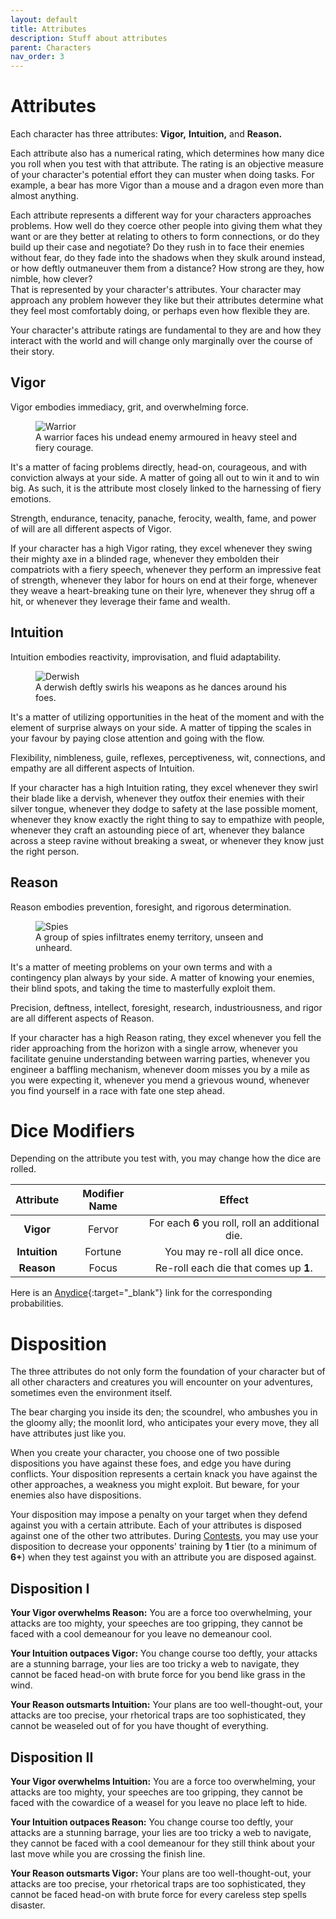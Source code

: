 ```yaml
---
layout: default
title: Attributes
description: Stuff about attributes
parent: Characters
nav_order: 3
---
```


# Attributes

Each character has three attributes: **Vigor,** **Intuition,** and **Reason.**

Each attribute also has a numerical rating, which determines how many dice you roll when you test with that attribute. The rating is an objective measure of your character's potential effort they can muster when doing tasks. For example, a bear has more Vigor than a mouse and a dragon even more than almost anything.

Each attribute represents a different way for your characters approaches problems. How well do they coerce other people into giving them what they want or are they better at relating to others to form connections, or do they build up their case and negotiate? Do they rush in to face their enemies without fear, do they fade into the shadows when they skulk around instead, or how deftly outmaneuver them from a distance? How strong are they, how nimble, how clever?  
That is represented by your character's attributes. Your character may approach any problem however they like but their attributes determine what they feel most comfortably doing, or perhaps even how flexible they are.

Your character's attribute ratings are fundamental to they are and how they interact with the world and will change only marginally over the course of their story.


## Vigor

Vigor embodies immediacy, grit, and overwhelming force.

<figure>
  <img src="https://i.imgur.com/XY3Gqm5.jpg" alt="Warrior">
  <figcaption>A warrior faces his undead enemy armoured in heavy steel and fiery courage.</figcaption>
</figure>

It's a matter of facing problems directly, head-on, courageous, and with conviction always at your side. A matter of going all out to win it and to win big. As such, it is the attribute most closely linked to the harnessing of fiery emotions.

Strength, endurance, tenacity, panache, ferocity, wealth, fame, and power of will are all different aspects of Vigor.

If your character has a high Vigor rating, they excel whenever they swing their mighty axe in a blinded rage, whenever they embolden their compatriots with a fiery speech, whenever they perform an impressive feat of strength, whenever they labor for hours on end at their forge, whenever they weave a heart-breaking tune on their lyre, whenever they shrug off a hit, or whenever they leverage their fame and wealth.


## Intuition

Intuition embodies reactivity, improvisation, and fluid adaptability.

<figure>
  <img src="https://4.bp.blogspot.com/-Is2zCtUopaI/WQd6HCn_XdI/AAAAAAAAE-M/-eJ_-y3BAzg7iVFS_6lfhFuef9ZPBhHsACLcB/s640/single%2Bfight.jpg" alt="Derwish">
  <figcaption>A derwish deftly swirls his weapons as he dances around his foes.</figcaption>
</figure>

It's a matter of utilizing opportunities in the heat of the moment and with the element of surprise always on your side. A matter of tipping the scales in your favour by paying close attention and going with the flow.

Flexibility, nimbleness, guile, reflexes, perceptiveness, wit, connections, and empathy are all different aspects of Intuition.

If your character has a high Intuition rating, they excel whenever they swirl their blade like a dervish, whenever they outfox their enemies with their silver tongue, whenever they dodge to safety at the lase possible moment, whenever they know exactly the right thing to say to empathize with people, whenever they craft an astounding piece of art, whenever they balance across a steep ravine without breaking a sweat, or whenever they know just the right person.


## Reason

Reason embodies prevention, foresight, and rigorous determination.

<figure>
  <img src="https://64.media.tumblr.com/b3935c71f195a39d5be393c995f63c8b/tumblr_olfcntpb0I1ro2bqto1_1280.jpg" alt="Spies">
  <figcaption>A group of spies infiltrates enemy territory, unseen and unheard.</figcaption>
</figure>

It's a matter of meeting problems on your own terms and with a contingency plan always by your side. A matter of knowing your enemies, their blind spots, and taking the time to masterfully exploit them.

Precision, deftness, intellect, foresight, research, industriousness, and rigor are all different aspects of Reason.

If your character has a high Reason rating, they excel whenever you fell the rider approaching from the horizon with a single arrow, whenever you facilitate genuine understanding between warring parties, whenever you engineer a baffling mechanism, whenever doom misses you by a mile as you were expecting it, whenever you mend a grievous wound, whenever you find yourself in a race with fate one step ahead.



# Dice Modifiers

Depending on the attribute you test with, you may change how the dice are rolled.

|   Attribute   | Modifier Name |                      Effect                      |
|:-------------:|:-------------:|:------------------------------------------------:|
|   **Vigor**   |    Fervor     | For each **6** you roll, roll an additional die. |
| **Intuition** |    Fortune    |          You may re-roll all dice once.          |
|  **Reason**   |     Focus     |      Re-roll each die that comes up **1**.       |

Here is an [Anydice](https://anydice.com/program/2b138){:target="_blank"} link for the corresponding probabilities.



# Disposition

The three attributes do not only form the foundation of your character but of all other characters and creatures you will encounter on your adventures, sometimes even the environment itself.

The bear charging you inside its den; the scoundrel, who ambushes you in the gloomy ally; the moonlit lord, who anticipates your every move, they all have attributes just like you.

When you create your character, you choose one of two possible dispositions you have against these foes, and edge you have during conflicts. Your disposition represents a certain knack you have against the other approaches, a weakness you might exploit. But beware, for your enemies also have dispositions.

Your disposition may impose a penalty on your target when they defend against you with a certain attribute. Each of your attributes is disposed against one of the other two attributes. During [Contests](../playing-the-game/skill-tests/contests), you may use your disposition to decrease your opponents' training by **1** tier (to a minimum of **6+**) when they test against you with an attribute you are disposed against.


## Disposition I

**Your Vigor overwhelms Reason:** You are a force too overwhelming, your attacks are too mighty, your speeches are too gripping, they cannot be faced with a cool demeanour for you leave no demeanour cool.

**Your Intuition outpaces Vigor:** You change course too deftly, your attacks are a stunning barrage, your lies are too tricky a web to navigate, they cannot be faced head-on with brute force for you bend like grass in the wind.

**Your Reason outsmarts Intuition:** Your plans are too well-thought-out, your attacks are too precise, your rhetorical traps are too sophisticated, they cannot be weaseled out of for you have thought of everything.

## Disposition II

**Your Vigor overwhelms Intuition:** You are a force too overwhelming, your attacks are too mighty, your speeches are too gripping, they cannot be faced with the cowardice of a weasel for you leave no place left to hide.

**Your Intuition outpaces Reason:** You change course too deftly, your attacks are a stunning barrage, your lies are too tricky a web to navigate, they cannot be faced with a cool demeanour for they still think about your last move while you are crossing the finish line.

**Your Reason outsmarts Vigor:** Your plans are too well-thought-out, your attacks are too precise, your rhetorical traps are too sophisticated, they cannot be faced head-on with brute force for every careless step spells disaster.
